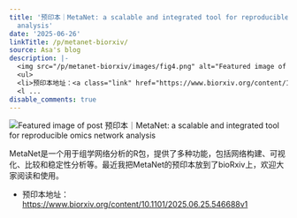 ```yaml
---
title: '预印本｜MetaNet: a scalable and integrated tool for reproducible omics network
  analysis'
date: '2025-06-26'
linkTitle: /p/metanet-biorxiv/
source: Asa's blog
description: |-
  <img src="/p/metanet-biorxiv/images/fig4.png" alt="Featured image of post 预印本｜MetaNet: a scalable and integrated tool for reproducible omics network analysis" /><p>MetaNet是一个用于组学网络分析的R包，提供了多种功能，包括网络构建、可视化、比较和稳定性分析等。最近我把MetaNet的预印本放到了bioRxiv上，欢迎大家阅读和使用。</p>
  <ul>
  <li>预印本地址：<a class="link" href="https://www.biorxiv.org/content/10.1101/2025.06.25.546688v1" target="_blank" rel="noopener" >https://www.biorxiv.org/content/10.1101/2025.06.25.546688v1</a></li>
  <l ...
disable_comments: true
---
```

<img src="/p/metanet-biorxiv/images/fig4.png" alt="Featured image of post 预印本｜MetaNet: a scalable and integrated tool for reproducible omics network analysis" /><p>MetaNet是一个用于组学网络分析的R包，提供了多种功能，包括网络构建、可视化、比较和稳定性分析等。最近我把MetaNet的预印本放到了bioRxiv上，欢迎大家阅读和使用。</p>
<ul>
<li>预印本地址：<a class="link" href="https://www.biorxiv.org/content/10.1101/2025.06.25.546688v1" target="_blank" rel="noopener" >https://www.biorxiv.org/content/10.1101/2025.06.25.546688v1</a></li>
<l ...